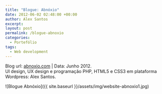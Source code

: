 ```yaml
---
title: "Blogue: Abnóxio"
date: 2012-06-02 02:48:00 +00:00
author: Alex Santos
excerpt:
layout: post
permalink: /blogue-abnoxio
categories:
  - Portefólio
tags:
  - Web development
---
```

<p>Blog url: <a href="http://abnoxio.com" target="_blank">abnoxio.com</a> | Data: Junho 2012.<br>
UI design, UX design e programação PHP, HTML5 e CSS3 em plataforma Wordpress: Alex Santos.</p>


![Blogue Abnóxio]({{ site.baseurl }}/assets/img/website-abnoxio1.jpg)